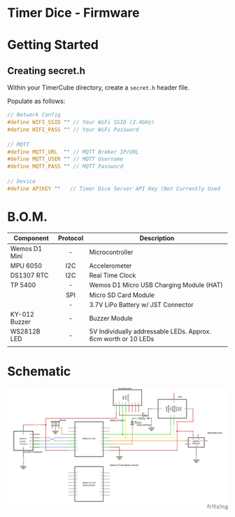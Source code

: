 # Timer Dice - Firmware

# Getting Started
## Creating secret.h
Within your TimerCube directory, create a `secret.h` header file.  

Populate as follows:
```c++
// Network Config
#define WIFI_SSID "" // Your WiFi SSID (2.4GHz)
#define WIFI_PASS "" // Your WiFi Password

// MQTT
#define MQTT_URL  "" // MQTT Broker IP/URL
#define MQTT_USER "" // MQTT Username
#define MQTT_PASS "" // MQTT Password

// Device
#define APIKEY ""   // Timer Dice Server API Key (Not Currently Used
```

# B.O.M.
| **Component** 	| **Protocol** 	| **Description**                                                	|
|---------------	|:------------:	|----------------------------------------------------------------	|
| Wemos D1 Mini 	|       -      	| Microcontroller                                                	|
| MPU 6050      	|      I2C     	| Accelerometer                                                  	|
| DS1307 RTC    	|      I2C     	| Real Time Clock                                                	|
| TP 5400       	|       -      	| Wemos D1 Micro USB Charging Module (HAT)                       	|
|               	|      SPI     	| Micro SD Card Module                                           	|
|               	|       -      	| 3.7V LiPo Battery w/ JST Connector                             	|
| KY-012 Buzzer 	|       -      	| Buzzer Module                                                  	|
| WS2812B LED   	|       -      	| 5V Individually addressable LEDs. Approx. 6cm worth or 10 LEDs 	|
|               	|              	|                                                                	|

# Schematic
![Timer Cube Schematic](Timer_Dice_schem.png)